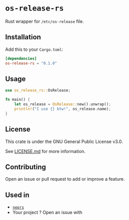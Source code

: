 # `os-release-rs`

Rust wrapper for `/etc/os-release` file.

## Installation

Add this to your `Cargo.toml`:

```toml
[dependencies]
os-release-rs = "0.1.0"
```

## Usage

```rust
use os_release_rs::OsRelease;

fn main() {
    let os_release = OsRelease::new().unwrap();
    println!("I use {} btw!", os_release.name);
}
```

## License

This crate is under the GNU General Public License v3.0.

See [LICENSE.md](LICENSE.md) for more information.

## Contributing

Open an issue or pull request to add or improve a feature.

## Used in

* [`neors`](https://github.com/0xMRTT/neors)
* Your project ? Open an issue with 